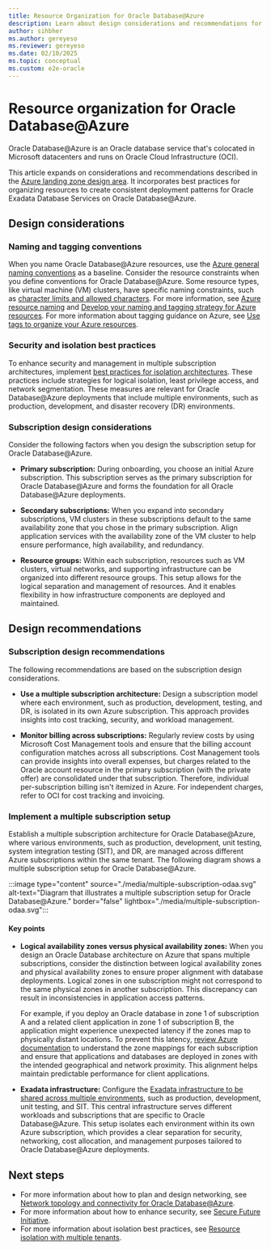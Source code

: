 ```yaml
---
title: Resource Organization for Oracle Database@Azure
description: Learn about design considerations and recommendations for how to organize resources and optimize deployments in Oracle Database@Azure.
author: sihbher
ms.author: gereyeso
ms.reviewer: gereyeso
ms.date: 02/10/2025
ms.topic: conceptual
ms.custom: e2e-oracle
---
```


# Resource organization for Oracle Database@Azure

Oracle Database@Azure is an Oracle database service that's colocated in Microsoft datacenters and runs on Oracle Cloud Infrastructure (OCI).

This article expands on considerations and recommendations described in the [Azure landing zone design area](../../ready/landing-zone/design-area/resource-org.md). It incorporates best practices for organizing resources to create consistent deployment patterns for Oracle Exadata Database Services on Oracle Database@Azure.

## Design considerations

### Naming and tagging conventions

When you name Oracle Database@Azure resources, use the [Azure general naming conventions](../../ready/azure-best-practices/naming-and-tagging.md) as a baseline. Consider the resource constraints when you define conventions for Oracle Database@Azure. Some resource types, like virtual machine (VM) clusters, have specific naming constraints, such as [character limits and allowed characters](/azure/oracle/oracle-db/provision-oracle-database). For more information, see [Azure resource naming](../../ready/azure-best-practices/resource-naming.md) and [Develop your naming and tagging strategy for Azure resources](../../ready/azure-best-practices/naming-and-tagging.md). For more information about tagging guidance on Azure, see [Use tags to organize your Azure resources](/azure/azure-resource-manager/management/tag-resources).

### Security and isolation best practices

To enhance security and management in multiple subscription architectures, implement [best practices for isolation architectures](/entra/architecture/secure-best-practices). These practices include strategies for logical isolation, least privilege access, and network segmentation. These measures are relevant for Oracle Database@Azure deployments that include multiple environments, such as production, development, and disaster recovery (DR) environments.

### Subscription design considerations

Consider the following factors when you design the subscription setup for Oracle Database@Azure.

- **Primary subscription:** During onboarding, you choose an initial Azure subscription. This subscription serves as the primary subscription for Oracle Database@Azure and forms the foundation for all Oracle Database@Azure deployments.

- **Secondary subscriptions:** When you expand into secondary subscriptions, VM clusters in these subscriptions default to the same availability zone that you chose in the primary subscription. Align application services with the availability zone of the VM cluster to help ensure performance, high availability, and redundancy.

- **Resource groups:** Within each subscription, resources such as VM clusters, virtual networks, and supporting infrastructure can be organized into different resource groups. This setup allows for the logical separation and management of resources. And it enables flexibility in how infrastructure components are deployed and maintained.

## Design recommendations

### Subscription design recommendations

The following recommendations are based on the subscription design considerations.

- **Use a multiple subscription architecture:** Design a subscription model where each environment, such as production, development, testing, and DR, is isolated in its own Azure subscription. This approach provides insights into cost tracking, security, and workload management.

- **Monitor billing across subscriptions:** Regularly review costs by using Microsoft Cost Management tools and ensure that the billing account configuration matches across all subscriptions. Cost Management tools can provide insights into overall expenses, but charges related to the Oracle account resource in the primary subscription (with the private offer) are consolidated under that subscription. Therefore, individual per-subscription billing isn't itemized in Azure. For independent charges, refer to OCI for cost tracking and invoicing.

### Implement a multiple subscription setup

Establish a multiple subscription architecture for Oracle Database@Azure, where various environments, such as production, development, unit testing, system integration testing (SIT), and DR, are managed across different Azure subscriptions within the same tenant. The following diagram shows a multiple subscription setup for Oracle Database@Azure.

:::image type="content" source="./media/multiple-subscription-odaa.svg" alt-text="Diagram that illustrates a multiple subscription setup for Oracle Database@Azure." border="false" lightbox="./media/multiple-subscription-odaa.svg":::


#### Key points

- **Logical availability zones versus physical availability zones:** When you design an Oracle Database architecture on Azure that spans multiple subscriptions, consider the distinction between logical availability zones and physical availability zones to ensure proper alignment with database deployments. Logical zones in one subscription might not correspond to the same physical zones in another subscription. This discrepancy can result in inconsistencies in application access patterns.

  For example, if you deploy an Oracle database in zone 1 of subscription A and a related client application in zone 1 of subscription B, the application might experience unexpected latency if the zones map to physically distant locations. To prevent this latency, [review Azure documentation](/azure/reliability/availability-zones-overview?tabs=azure-cli#physical-and-logical-availability-zones) to understand the zone mappings for each subscription and ensure that applications and databases are deployed in zones with the intended geographical and network proximity. This alignment helps maintain predictable performance for client applications.

- **Exadata infrastructure:** Configure the [Exadata infrastructure to be shared across multiple environments](/azure/oracle/oracle-db/link-oracle-database-multiple-subscription#use-multiple-azure-subscriptions-with-oracle-databaseazure), such as production, development, unit testing, and SIT. This central infrastructure serves different workloads and subscriptions that are specific to Oracle Database@Azure. This setup isolates each environment within its own Azure subscription, which provides a clear separation for security, networking, cost allocation, and management purposes tailored to Oracle Database@Azure deployments.

## Next steps

- For more information about how to plan and design networking, see [Network topology and connectivity for Oracle Database@Azure](/azure/cloud-adoption-framework/scenarios/oracle-iaas/oracle-network-topology-odaa).
- For more information about how to enhance security, see [Secure Future Initiative](https://www.microsoft.com/trust-center/security/secure-future-initiative).
- For more information about isolation best practices, see [Resource isolation with multiple tenants](/entra/architecture/secure-multiple-tenants).
